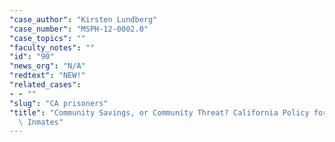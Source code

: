 ```yaml
---
"case_author": "Kirsten Lundberg"
"case_number": "MSPH-12-0002.0"
"case_topics": ""
"faculty_notes": ""
"id": "90"
"news_org": "N/A"
"redtext": "NEW!"
"related_cases":
- - ""
"slug": "CA prisoners"
"title": "Community Savings, or Community Threat? California Policy for Ill and Elderly\
  \ Inmates"
---
```

